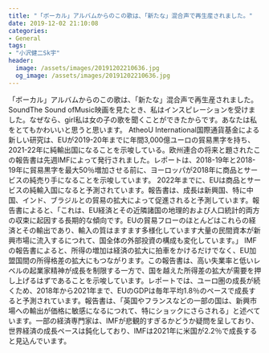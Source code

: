 ```yaml
---
title: "「ボーカル」アルバムからのこの歌は、「新たな」混合声で再生産されました。"
date: 2019-12-02 21:10:08
categories:
- General
tags:
- "小沢健二Sk宇"
header:
  image: /assets/images/20191202210636.jpg
  og_image: /assets/images/20191202210636.jpg
---
```


「ボーカル」アルバムからのこの歌は、「新たな」混合声で再生産されました。 SoundThe Sound ofMusic‬映画を見たとき、私はインスピレーションを受けました。なぜなら、girl私は女の子の歌を聞くことができたからです。‬あなたは私をとてもかわいいと思うと思います。 ‬‬A‬theoU International国際通貨基金による新しい研究は、EUが2019-20年までに年間3,000億ユーロの貿易黒字を持ち、2021-22年に純輸出国になることを示唆している。欧州連合の将来と題されたこの報告書は先週IMFによって発行されました。レポートは、2018-19年と2018-19年に貿易黒字を最大50％増加させる前に、ヨーロッパが2018年に商品とサービスの純売り手になることを示唆しています。 2022年までに、EUは商品とサービスの純輸入国になると予測されています。報告書は、成長は新興国、特に中国、インド、ブラジルとの貿易の拡大によって促進されると予測しています。報告書によると、「これは、EU経済とその近隣諸国の地理的および人口統計的両方の収束に起因する長期的な傾向です。EUの貿易フローのほとんどはこれらの経済とその輸出であり、輸入の質はますます多様化しています大量の民間資本が新興市場に流入するにつれて、国全体の外部投資の構成も変化しています。」 IMFの報告書によると、所得の増加は経済の拡大に拍車をかけるだけでなく、EU加盟国間の所得格差の拡大にもつながります。この報告書は、高い失業率と低いレベルの起業家精神が成長を制限する一方で、国を越えた所得差の拡大が需要を押し上げるはずであることを示唆しています。レポートでは、ユーロ圏の成長が続くため、2018年から2021年まで、EUのGDPは毎年平均1.8％のペースで成長すると予測されています。報告書は、「英国やフランスなどの一部の国は、新興市場への輸出が価格に敏感になるにつれて、特にショックにさらされる」と述べています。一部の経済専門家は、IMFが悲観的すぎるかどうか疑問を呈しており、世界経済の成長ペースは鈍化しており、IMFは2021年に米国が2.2％で成長すると見込んでいます。
